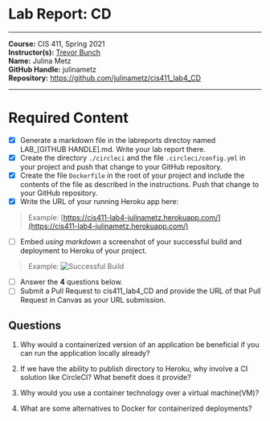 # Lab Report: CD
___
**Course:** CIS 411, Spring 2021  
**Instructor(s):** [Trevor Bunch](https://github.com/trevordbunch)  
**Name:** Julina Metz  
**GitHub Handle:** julinametz  
**Repository:** https://github.com/julinametz/cis411_lab4_CD  
___

# Required Content

- [X] Generate a markdown file in the labreports directoy named LAB_[GITHUB HANDLE].md. Write your lab report there.
- [X] Create the directory ```./circleci``` and the file ```.circleci/config.yml``` in your project and push that change to your GitHub repository.
- [X] Create the file ```Dockerfile``` in the root of your project and include the contents of the file as described in the instructions. Push that change to your GitHub repository.
- [X] Write the URL of your running Heroku app here:  
> Example: [https://cis411-lab4-julinametz.herokuapp.com/](https://cis411-lab4-julinametz.herokuapp.com/)
- [ ] Embed _using markdown_ a screenshot of your successful build and deployment to Heroku of your project.  
> Example: ![Successful Build](../ex/trevordbunch_lab2_01.png)
- [ ] Answer the **4** questions below.
- [ ] Submit a Pull Request to cis411_lab4_CD and provide the URL of that Pull Request in Canvas as your URL submission.

## Questions
1. Why would a containerized version of an application be beneficial if you can run the application locally already?
> 
2. If we have the ability to publish directory to Heroku, why involve a CI solution like CircleCI? What benefit does it provide?
> 
3. Why would you use a container technology over a virtual machine(VM)?
> 
4. What are some alternatives to Docker for containerized deployments?
> 